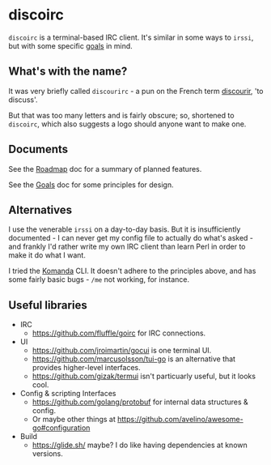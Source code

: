 # discoirc
`discoirc` is a terminal-based IRC client. It's similar in some ways to `irssi`,
but with some specific [goals](docs/goals.md) in mind.

## What's with the name?
It was very briefly called `discourirc` - a pun on the French term
[discourir](https://en.wiktionary.org/wiki/discourir), 'to discuss'.

But that was too many letters and is fairly obscure; so, shortened to
`discoirc`, which also suggests a logo should anyone want to make one.

## Documents

See the [Roadmap](docs/roadmap.md) doc for a summary of planned features.

See the [Goals](docs/goals.md) doc for some principles for design.

## Alternatives
I use the venerable `irssi` on a day-to-day basis. But it is insufficiently
documented - I can never get my config file to actually do what's asked - and
frankly I'd rather write my own IRC client than learn Perl in order to make it
do what I want.

I tried the [Komanda](https://github.com/mephux/comanda-cli) CLI. It doesn't
adhere to the principles above, and has some fairly basic bugs - `/me` not
working, for instance.

## Useful libraries

* IRC
  * https://github.com/fluffle/goirc for IRC connections.
* UI
  * https://github.com/jroimartin/gocui  is one terminal UI.
  * https://github.com/marcusolsson/tui-go is an alternative that provides
    higher-level interfaces.
  * https://github.com/gizak/termui isn't particuarly useful, but it looks cool.
* Config & scripting Interfaces
  * https://github.com/golang/protobuf for internal data structures & config.
  * Or maybe other things at https://github.com/avelino/awesome-go#configuration
* Build
  * https://glide.sh/ maybe? I do like having dependencies at known versions.
